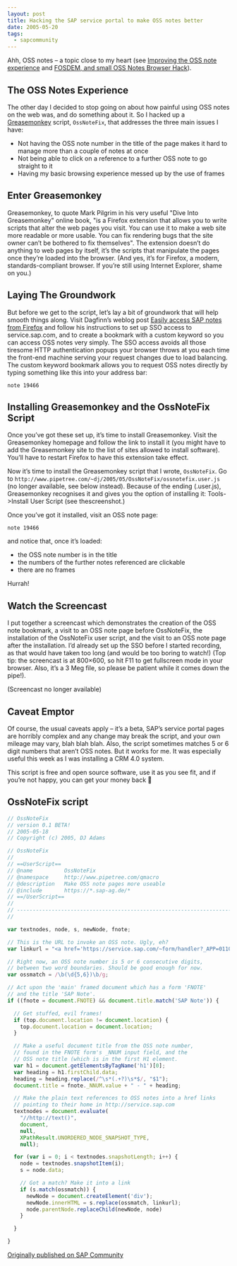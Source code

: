 ```yaml
---
layout: post
title: Hacking the SAP service portal to make OSS notes better
date: 2005-05-20
tags:
  - sapcommunity
---
```

Ahh, OSS notes – a topic close to my heart (see [Improving the OSS note experience](/blog/posts/2003/07/30/improving-the-oss-note-experience/) and [FOSDEM, and small OSS Notes Browser Hack](/blog/posts/2004/02/20/fosdem-and-small-oss-notes-browser-hack/)).

## The OSS Notes Experience

The other day I decided to stop going on about how painful using OSS notes on the web was, and do something about it. So I hacked up a [Greasemonkey](http://greasemonkey.mozdev.org/) script, `OssNoteFix`, that addresses the three main issues I have:

* Not having the OSS note number in the title of the page makes it hard to manage more than a couple of notes at once
* Not being able to click on a reference to a further OSS note to go straight to it
* Having my basic browsing experience messed up by the use of frames

## Enter Greasemonkey

Greasemonkey, to quote Mark Pilgrim in his very useful "Dive Into Greasemonkey" online book, "is a Firefox extension that allows you to write scripts that alter the web pages you visit. You can use it to make a web site more readable or more usable. You can fix rendering bugs that the site owner can’t be bothered to fix themselves". The extension doesn’t do anything to web pages by itself, it’s the scripts that manipulate the pages once they’re loaded into the browser. (And yes, it’s for Firefox, a modern, standards-compliant browser. If you’re still using Internet Explorer, shame on you.)

## Laying The Groundwork

But before we get to the script, let’s lay a bit of groundwork that will help smooth things along. Visit Dagfinn’s weblog post [Easily access SAP notes from Firefox](https://web.archive.org/web/20210616075331/https://blogs.sap.com/2004/12/30/easily-access-sap-notes-from-firefox/) and follow his instructions to set up SSO access to service.sap.com, and to create a bookmark with a custom keyword so you can access OSS notes very simply. The SSO access avoids all those tiresome HTTP authentication popups your browser throws at you each time the front-end machine serving your request changes due to load balancing. The custom keyword bookmark allows you to request OSS notes directly by typing something like this into your address bar:

```text
note 19466
```

## Installing Greasemonkey and the OssNoteFix Script

Once you’ve got these set up, it’s time to install Greasemonkey. Visit the Greasemonkey homepage and follow the link to install it (you might have to add the Greasemonkey site to the list of sites allowed to install software). You’ll have to restart Firefox to have this extension take effect.

Now it’s time to install the Greasemonkey script that I wrote, `OssNoteFix`. Go to `http://www.pipetree.com/~dj/2005/05/OssNoteFix/ossnotefix.user.js` (no longer available, see below instead). Because of the ending (.user.js), Greasemonkey recognises it and gives you the option of installing it: Tools-\>Install User Script (see thescreenshot.)

Once you’ve got it installed, visit an OSS note page:

```text
note 19466
```

and notice that, once it’s loaded:

* the OSS note number is in the title
* the numbers of the further notes referenced are clickable
* there are no frames

Hurrah!

## Watch the Screencast

I put together a screencast which demonstrates the creation of the OSS note bookmark, a visit to an OSS note page before OssNoteFix, the installation of the OssNoteFix user script, and the visit to an OSS note page after the installation. I’d already set up the SSO before I started recording, as that would have taken too long (and would be too boring to watch!) (Top tip: the screencast is at 800×600, so hit F11 to get fullscreen mode in your browser. Also, it’s a 3 Meg file, so please be patient while it comes down the pipe!).

(Screencast no longer available)

## Caveat Emptor

Of course, the usual caveats apply – it’s a beta, SAP’s service portal pages are horribly complex and any change may break the script, and your own mileage may vary, blah blah blah. Also, the script sometimes matches 5 or 6 digit numbers that aren’t OSS notes. But it works for me. It was especially useful this week as I was installing a CRM 4.0 system.

This script is free and open source software, use it as you see fit, and if you’re not happy, you can get your money back 🙂

## OssNoteFix script

```javascript
// OssNoteFix
// version 0.1 BETA!
// 2005-05-18
// Copyright (c) 2005, DJ Adams

// OssNoteFix
//
// ==UserScript==
// @name          OssNoteFix
// @namespace     http://www.pipetree.com/qmacro
// @description   Make OSS note pages more useable
// @include       https://*.sap-ag.de/*
// ==/UserScript==
//
// --------------------------------------------------------------------
//

var textnodes, node, s, newNode, fnote;

// This is the URL to invoke an OSS note. Ugly, eh?
var linkurl = "<a href='https://service.sap.com/~form/handler?_APP=01100107900000000342&_EVENT=REDIR&_NNUM=$1'>$1</a>";

// Right now, an OSS note number is 5 or 6 consecutive digits,
// between two word boundaries. Should be good enough for now.
var ossmatch = /\b(\d{5,6})\b/g;

// Act upon the 'main' framed document which has a form 'FNOTE'
// and the title 'SAP Note'.
if ((fnote = document.FNOTE) && document.title.match('SAP Note')) {

  // Get stuffed, evil frames!
  if (top.document.location != document.location) {
    top.document.location = document.location;
  }

  // Make a useful document title from the OSS note number,
  // found in the FNOTE form's _NNUM input field, and the
  // OSS note title (which is in the first H1 element.
  var h1 = document.getElementsByTagName('h1')[0];
  var heading = h1.firstChild.data;
  heading = heading.replace(/^\s*(.+?)\s*$/, "$1");
  document.title = fnote._NNUM.value + " - " + heading;

  // Make the plain text references to OSS notes into a href links
  // pointing to their home in http://service.sap.com
  textnodes = document.evaluate(
    "//http://text()",
    document,
    null,
    XPathResult.UNORDERED_NODE_SNAPSHOT_TYPE,
    null);

  for (var i = 0; i < textnodes.snapshotLength; i++) {
    node = textnodes.snapshotItem(i);
    s = node.data;

    // Got a match? Make it into a link
    if (s.match(ossmatch)) {
      newNode = document.createElement('div');
      newNode.innerHTML = s.replace(ossmatch, linkurl);
      node.parentNode.replaceChild(newNode, node)
    }

  }

}
```

[Originally published on SAP Community](https://blogs.sap.com/2005/05/20/hacking-the-sap-service-portal-to-make-oss-notes-better/)
